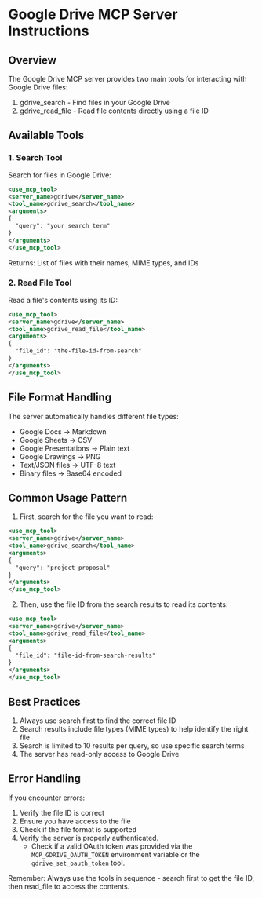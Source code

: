 # Google Drive MCP Server Instructions

## Overview
The Google Drive MCP server provides two main tools for interacting with Google Drive files:
1. gdrive_search - Find files in your Google Drive
2. gdrive_read_file - Read file contents directly using a file ID

## Available Tools

### 1. Search Tool
Search for files in Google Drive:
```xml
<use_mcp_tool>
<server_name>gdrive</server_name>
<tool_name>gdrive_search</tool_name>
<arguments>
{
  "query": "your search term"
}
</arguments>
</use_mcp_tool>
```
Returns: List of files with their names, MIME types, and IDs

### 2. Read File Tool
Read a file's contents using its ID:
```xml
<use_mcp_tool>
<server_name>gdrive</server_name>
<tool_name>gdrive_read_file</tool_name>
<arguments>
{
  "file_id": "the-file-id-from-search"
}
</arguments>
</use_mcp_tool>
```

## File Format Handling
The server automatically handles different file types:
- Google Docs → Markdown
- Google Sheets → CSV
- Google Presentations → Plain text
- Google Drawings → PNG
- Text/JSON files → UTF-8 text
- Binary files → Base64 encoded

## Common Usage Pattern

1. First, search for the file you want to read:
```xml
<use_mcp_tool>
<server_name>gdrive</server_name>
<tool_name>gdrive_search</tool_name>
<arguments>
{
  "query": "project proposal"
}
</arguments>
</use_mcp_tool>
```

2. Then, use the file ID from the search results to read its contents:
```xml
<use_mcp_tool>
<server_name>gdrive</server_name>
<tool_name>gdrive_read_file</tool_name>
<arguments>
{
  "file_id": "file-id-from-search-results"
}
</arguments>
</use_mcp_tool>
```

## Best Practices
1. Always use search first to find the correct file ID
2. Search results include file types (MIME types) to help identify the right file
3. Search is limited to 10 results per query, so use specific search terms
4. The server has read-only access to Google Drive

## Error Handling
If you encounter errors:
1. Verify the file ID is correct
2. Ensure you have access to the file
3. Check if the file format is supported
4. Verify the server is properly authenticated.
   - Check if a valid OAuth token was provided via the `MCP_GDRIVE_OAUTH_TOKEN` environment variable or the `gdrive_set_oauth_token` tool.

Remember: Always use the tools in sequence - search first to get the file ID, then read_file to access the contents.
